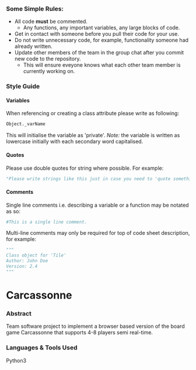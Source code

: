 ### Some Simple Rules:

* All code **must** be commented.
  - Any functions, any important variables, any large blocks of code. 
* Get in contact with someone before you pull their code for your use.
* Do not write unnecessary code, for example, functionality someone had already written. 
* Update other members of the team in the group chat after you commit new code to the repository.
  - This will ensure eveyone knows what each other team member is currently working on.

### Style Guide

#### Variables

When referencing or creating a class attribute please write as following:

```python
Object._varName
```
This will initialise the variable as 'private'. 
_Note:_ the variable is written as lowercase initially with each secondary word capitalised. 

#### Quotes

Please use double quotes for string where possible. For example:

```python
"Please write strings like this just in case you need to 'quote something inside a string'."
```
#### Comments

Single line comments i.e. describing a variable or a function may be notated as so:

```python
#This is a single line comment.
```
Multi-line comments may only be required for top of code sheet description, for example:

```python
"""
Class object for 'Tile'
Author: John Doe
Version: 2.4
"""
```

# Carcassonne

### Abstract

Team software project to implement a browser based version of the board game Carcassonne that supports 4-8 players semi real-time. 

### Languages & Tools Used

Python3
